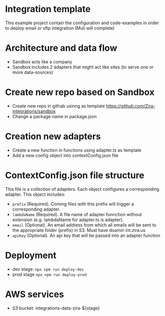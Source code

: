 # Integration template
This example project contain the configuration and code-examples in order to deploy email or sftp integration (Muli will complete)

# Architecture and data flow
* Sandbox acts like a company
* Sandbox includes 2 adapters that might act like sites (to serve one or more data-sources)

# Create new repo based on Sandbox
* Create new repo in githab usinng as template https://github.com/Zira-integrations/sandbox
* Change a package name in package.json

# Creation new adapters
* Create a new function in functions using adapter.ts as template
* Add a new config object into contextConfig.json file


# ContextConfig.json file structure
This file is a collection of adapters. Each object configures a corresponding adapter. This object includes: 
* `prefix` (Required). Coming files with this prefix will trigger a corresponding adapter.
* `lambdaName` (Required). A file name of adapter funnction without extension (e.g. lambdaName for adapter.ts is adapter).
* `email` (Optional). An email address from which all emails will be sent to the appropriate folder (prefix) in S3. Must have doamin int.zira.us
* `apiKey` (Optional). An api key that will be passed into an adapter function

# Deployment 
* dev stage: `npx npm run deploy-dev`
* prod stage `npx npm run deploy-prod`

# AWS services
* S3 bucket: integrations-data-zira-${stage}
